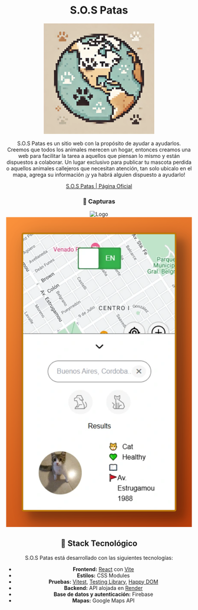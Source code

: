<div align="center">

# S.O.S Patas

<img width="300px" src="public/favicon.webp" alt="Logo" width="800" />


S.O.S Patas es un sitio web con la propósito de ayudar a ayudarlos. Creemos que todos los animales merecen un hogar, entonces creamos una web para facilitar la tarea a aquellos que piensan lo mismo y están dispuestos a colaborar. Un lugar exclusivo para publicar tu mascota perdida o aquellos animales callejeros que necesitan atención, tan solo ubicalo en el mapa, agrega su información ¡y ya habrá alguien dispuesto a ayudarlo!

[S.O.S Patas | Página Oficial](https://sospatas.com)

### 📸 Capturas

<img width="600px" src="public/sospatasscreendesktop.png" alt="Logo" width="800" />
<img width="600px" src="public/sospatasscreenmobile.png" alt="Logo" width="800" />

## 🚀 Stack Tecnológico

S.O.S Patas está desarrollado con las siguientes tecnologías:

- **Frontend:** [React](https://react.dev/) con [Vite](https://vitejs.dev/)  
- **Estilos:** CSS Modules  
- **Pruebas:** [Vitest](https://vitest.dev/), [Testing Library](https://testing-library.com/), [Happy DOM](https://happy-dom.js.org/)  
- **Backend:** API alojada en [Render](https://render.com/)  
- **Base de datos y autenticación:** Firebase  
- **Mapas:** Google Maps API  

</div>